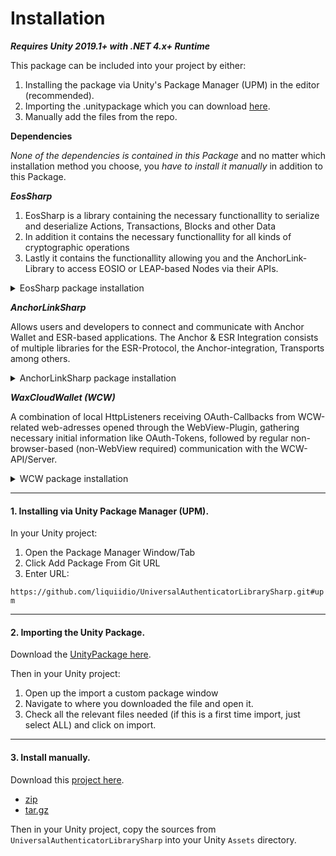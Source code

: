 # Installation

_**Requires Unity 2019.1+ with .NET 4.x+ Runtime**_

This package can be included into your project by either:

1. Installing the package via Unity's Package Manager (UPM) in the editor (recommended).
2. Importing the .unitypackage which you can download [here](https://github.com/liquiidio/UniversalAuthenticatorLibrarySharp/releases/latest/download/universalauthenticatorlibrarysharp.unitypackage). 
3. Manually add the files from the repo.

**Dependencies**

_None of the dependencies is contained in this Package_ and no matter which installation method you choose, you _have to install it manually_ in addition to this Package.

_**EosSharp**_

1. EosSharp is a library containing the necessary functionallity to serialize and deserialize Actions, Transactions, Blocks and other Data
2. In addition it contains the necessary functionallity for all kinds of cryptographic operations
3. Lastly it contains the functionallity allowing you and the AnchorLink-Library to access EOSIO or LEAP-based Nodes via their APIs.

<details>

<summary>EosSharp package installation</summary>
 
 
 
Follow the Instructions in [ ](https://liquiidio.gitbook.io/unity-plugin-suite/v/eossharp/installation)[*EosSharp*](https://liquiidio.gitbook.io/unity-plugin-suite/v/eossharp/installation)\
 \
__Or install the Package directly via UPM__
  
Installing via Unity Package Manager (UPM).

In your Unity project:

1. Open the Package Manager Window/Tab
2. Click Add Package From Git URL
3. Enter URL: `https://github.com/liquiidio/EosSharp-Private.git#upm`

</details>

_**AnchorLinkSharp**_

Allows users and developers to connect and communicate with Anchor Wallet and ESR-based applications. The Anchor & ESR Integration consists of multiple libraries for the ESR-Protocol, the Anchor-integration, Transports among others.

<details>

<summary>AnchorLinkSharp package installation</summary>
 
 
 
Follow the Instructions in [ ](https://liquiidio.gitbook.io/unity-plugin-suite/v/anchorlink/installation)[*AnchorLinkSharp*](https://liquiidio.gitbook.io/unity-plugin-suite/v/anchorlink/installation)\
 \
__Or install the Package directly via UPM__
  
Installing via Unity Package Manager (UPM).

In your Unity project:

1. Open the Package Manager Window/Tab
2. Click Add Package From Git URL
3. Enter URL: `https://github.com/liquiidio/AnchorLinkSharp-Private.git#upm`

</details>

_**WaxCloudWallet (WCW)**_

A combination of local HttpListeners receiving OAuth-Callbacks from WCW-related web-adresses opened through the WebView-Plugin, gathering necessary initial information like OAuth-Tokens, followed by regular non-browser-based (non-WebView required) communication with the WCW-API/Server.

 <details>

<summary>WCW package installation</summary>
 
 
 
Follow the Instructions in [ ](https://liquiidio.gitbook.io/unity-plugin-suite/v/wcwunity/installation)[*WCW*](https://liquiidio.gitbook.io/unity-plugin-suite/v/wcwunity/installation)\
 \
__Or install the Package directly via UPM__
  
Installing via Unity Package Manager (UPM).

In your Unity project:

1. Open the Package Manager Window/Tab
2. Click Add Package From Git URL
3. Enter URL: `https://github.com/liquiidio/WcwUnityWebGl.git#upm`

</details>

***

#### 1. Installing via Unity Package Manager (UPM).

In your Unity project:

1. Open the Package Manager Window/Tab
2. Click Add Package From Git URL
3. Enter URL: 

`https://github.com/liquiidio/UniversalAuthenticatorLibrarySharp.git#upm` 

***

#### 2. Importing the Unity Package.

Download the [UnityPackage here](https://github.com/liquiidio/UniversalAuthenticatorLibrarySharp/releases/latest/download/universalauthenticatorlibrarysharp.unitypackage). 

Then in your Unity project:

1. Open up the import a custom package window
2. Navigate to where you downloaded the file and open it.
3. Check all the relevant files needed (if this is a first time import, just select ALL) and click on import.

***

#### 3. Install manually.

Download this [project here](https://github.com/liquiidio/UniversalAuthenticatorLibrarySharp/releases/latest).

  * [zip](https://github.com/liquiidio/UniversalAuthenticatorLibrarySharp/archive/refs/tags/1.0.13.zip)
  * [tar.gz](https://github.com/liquiidio/UniversalAuthenticatorLibrarySharp/archive/refs/tags/1.0.13.tar.gz) 

Then in your Unity project, copy the sources from `UniversalAuthenticatorLibrarySharp` into your Unity `Assets` directory.
